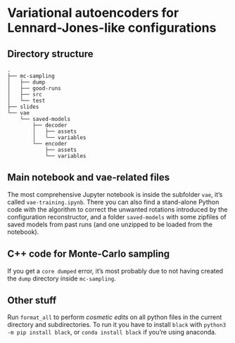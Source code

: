 # Variational autoencoders for Lennard-Jones-like configurations

## Directory structure

```
.
├── mc-sampling
│   ├── dump
│   ├── good-runs
│   ├── src
│   └── test
├── slides
└── vae
    └── saved-models
        ├── decoder
        │   ├── assets
        │   └── variables
        └── encoder
            ├── assets
            └── variables
```

## Main notebook and vae-related files
The most comprehensive Jupyter notebook is inside the subfolder `vae`, it’s
called `vae-training.ipynb`. There you can also find a stand-alone Python
code with the algorithm to correct the unwanted rotations introduced by the
configuration reconstructor, and a folder `saved-models` with some zipfiles
of saved models from past runs (and one unzipped to be loaded from the
notebook).

## C++ code for Monte-Carlo sampling
If you get a `core dumped` error, it’s most probably due to not having
created the `dump` directory inside `mc-sampling`.

## Other stuff
Run `format_all` to perform *cosmetic edits* on all python files in the
current directory and subdirectories. To run it you have to install `black`
with `python3 -m pip install black`, or `conda install black` if you’re
using anaconda.
